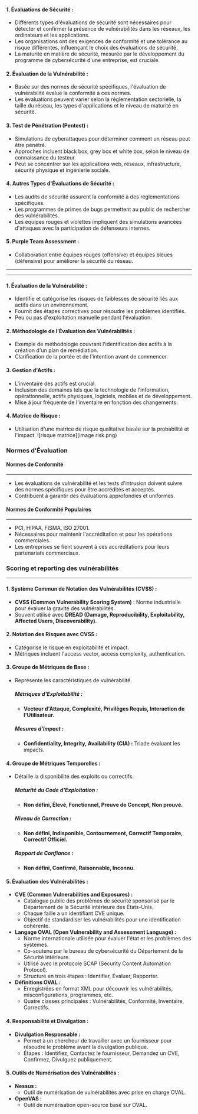
#### 1. **Évaluations de Sécurité :**

- Différents types d'évaluations de sécurité sont nécessaires pour détecter et confirmer la présence de vulnérabilités dans les réseaux, les ordinateurs et les applications.
- Les organisations ont des exigences de conformité et une tolérance au risque différentes, influençant le choix des évaluations de sécurité.
- La maturité en matière de sécurité, mesurée par le développement du programme de cybersécurité d'une entreprise, est cruciale.

#### 2. **Évaluation de la Vulnérabilité :**

- Basée sur des normes de sécurité spécifiques, l'évaluation de vulnérabilité évalue la conformité à ces normes.
- Les évaluations peuvent varier selon la réglementation sectorielle, la taille du réseau, les types d'applications et le niveau de maturité en sécurité.

#### 3. **Test de Pénétration (Pentest) :**

- Simulations de cyberattaques pour déterminer comment un réseau peut être pénétré.
- Approches incluent black box, grey box et white box, selon le niveau de connaissance du testeur.
- Peut se concentrer sur les applications web, réseaux, infrastructure, sécurité physique et ingénierie sociale.

#### 4. **Autres Types d'Évaluations de Sécurité :**

- Les audits de sécurité assurent la conformité à des réglementations spécifiques.
- Les programmes de primes de bugs permettent au public de rechercher des vulnérabilités.
- Les équipes rouges et violettes impliquent des simulations avancées d'attaques avec la participation de défenseurs internes.

#### 5. **Purple Team Assessment :**

- Collaboration entre équipes rouges (offensive) et équipes bleues (défensive) pour améliorer la sécurité du réseau.

---
---
#### 1. **Évaluation de la Vulnérabilité :**

- Identifie et catégorise les risques de faiblesses de sécurité liés aux actifs dans un environnement.
- Fournit des étapes correctives pour résoudre les problèmes identifiés.
- Peu ou pas d'exploitation manuelle pendant l'évaluation.

#### 2. **Méthodologie de l'Évaluation des Vulnérabilités :**

- Exemple de méthodologie couvrant l'identification des actifs à la création d'un plan de remédiation.
- Clarification de la portée et de l'intention avant de commencer.

#### 3. **Gestion d'Actifs :**

- L'inventaire des actifs est crucial.
- Inclusion des domaines tels que la technologie de l'information, opérationnelle, actifs physiques, logiciels, mobiles et de développement.
- Mise à jour fréquente de l'inventaire en fonction des changements.

#### 4. **Matrice de Risque :**

- Utilisation d'une matrice de risque qualitative basée sur la probabilité et l'impact.
![risque matrice](image risk.png)
### Normes d'Évaluation

#### Normes de Conformité
---
- Les évaluations de vulnérabilité et les tests d'intrusion doivent suivre des normes spécifiques pour être accrédités et acceptés.
- Contribuent à garantir des évaluations approfondies et uniformes.

#### Normes de Conformité Populaires
---
- PCI, HIPAA, FISMA, ISO 27001.
- Nécessaires pour maintenir l'accréditation et pour les opérations commerciales.
- Les entreprises se fient souvent à ces accréditations pour leurs partenariats commerciaux.

### Scoring et reporting des vulnérabilités
---

#### **1. Système Commun de Notation des Vulnérabilités (CVSS) :**

- **CVSS (Common Vulnerability Scoring System)** : Norme industrielle pour évaluer la gravité des vulnérabilités.
- Souvent utilisé avec **DREAD (Damage, Reproducibility, Exploitability, Affected Users, Discoverability)**.

#### **2. Notation des Risques avec CVSS :**

- Catégorise le risque en exploitabilité et impact.
- Métriques incluent l'access vector, access complexity, authentication.

#### **3. Groupe de Métriques de Base :**

- Représente les caractéristiques de vulnérabilité.
    
    ##### Métriques d'Exploitabilité :
    
    - **Vecteur d'Attaque, Complexité, Privilèges Requis, Interaction de l'Utilisateur.**
    
    ##### Mesures d'Impact :
    
    - **Confidentiality, Integrity, Availability (CIA) :** Triade évaluant les impacts.

#### **4. Groupe de Métriques Temporelles :**

- Détaille la disponibilité des exploits ou correctifs.
    
    ##### Maturité du Code d'Exploitation :
    
    - **Non défini, Élevé, Fonctionnel, Preuve de Concept, Non prouvé.**
    
    ##### Niveau de Correction :
    
    - **Non défini, Indisponible, Contournement, Correctif Temporaire, Correctif Officiel.**
    
    ##### Rapport de Confiance :
    
    - **Non défini, Confirmé, Raisonnable, Inconnu.**

#### **5. Évaluation des Vulnérabilités :**

- **CVE (Common Vulnerabilities and Exposures) :**
    - Catalogue public des problèmes de sécurité sponsorisé par le Département de la Sécurité intérieure des États-Unis.
    - Chaque faille a un identifiant CVE unique.
    - Objectif de standardiser les vulnérabilités pour une identification cohérente.
- **Langage OVAL (Open Vulnerability and Assessment Language) :**
    - Norme internationale utilisée pour évaluer l'état et les problèmes des systèmes.
    - Co-soutenu par le bureau de cybersécurité du Département de la Sécurité intérieure.
    - Utilisé avec le protocole SCAP (Security Content Automation Protocol).
    - Structure en trois étapes : Identifier, Évaluer, Rapporter.
- **Définitions OVAL :**
    - Enregistrées en format XML pour découvrir les vulnérabilités, misconfigurations, programmes, etc.
    - Quatre classes principales : Vulnérabilités, Conformité, Inventaire, Correctifs.

#### **4. Responsabilité et Divulgation :**

- **Divulgation Responsable :**
    - Permet à un chercheur de travailler avec un fournisseur pour résoudre le problème avant la divulgation publique.
    - Étapes : Identifiez, Contactez le fournisseur, Demandez un CVE, Confirmez, Divulguez publiquement.

#### **5. Outils de Numérisation des Vulnérabilités :**

- **Nessus :**
    - Outil de numérisation de vulnérabilités avec prise en charge OVAL.
- **OpenVAS :**
    - Outil de numérisation open-source basé sur OVAL.


